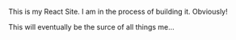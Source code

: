 This is my React Site.  I am in the process of building it.  Obviously!

This will eventually be the surce of all things me...
